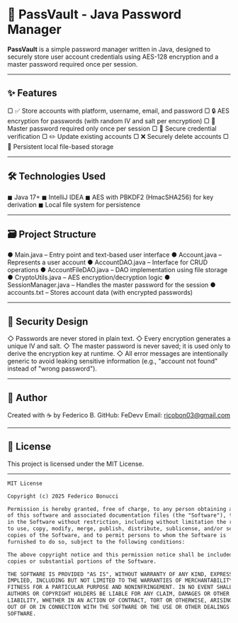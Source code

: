 # 📁 PassVault - Java Password Manager
**PassVault** is a simple password manager written in Java, designed to securely store user account credentials using AES-128 encryption and a master password required once per session.

---

## ✨ Features
▢ ✅ Store accounts with platform, username, email, and password
▢ 🔒 AES encryption for passwords (with random IV and salt per encryption)
▢ 🧠 Master password required only once per session
▢ 🔐 Secure credential verification
▢ ✏️ Update existing accounts
▢ ❌ Securely delete accounts
▢ 📂 Persistent local file-based storage

---

## 🛠️ Technologies Used
◼ Java 17+
◼ IntelliJ IDEA
◼ AES with PBKDF2 (HmacSHA256) for key derivation
◼ Local file system for persistence

---

## 🗃️ Project Structure
● Main.java – Entry point and text-based user interface
● Account.java – Represents a user account
● AccountDAO.java – Interface for CRUD operations
● AccountFileDAO.java – DAO implementation using file storage
● CryptoUtils.java – AES encryption/decryption logic
● SessionManager.java – Handles the master password for the session
● accounts.txt – Stores account data (with encrypted passwords)

---

## 🔐 Security Design
◇ Passwords are never stored in plain text.
◇ Every encryption generates a unique IV and salt.
◇ The master password is never saved; it is used only to derive the encryption key at runtime.
◇ All error messages are intentionally generic to avoid leaking sensitive information (e.g., "account not found" instead of "wrong password").

---

## 👤 Author
Created with ☕ by Federico B.
GitHub: FeDevv
Email: ricobon03@gmail.com

---

## 📄 License

This project is licensed under the MIT License.

---

```txt
MIT License

Copyright (c) 2025 Federico Bonucci

Permission is hereby granted, free of charge, to any person obtaining a copy  
of this software and associated documentation files (the "Software"), to deal  
in the Software without restriction, including without limitation the rights  
to use, copy, modify, merge, publish, distribute, sublicense, and/or sell  
copies of the Software, and to permit persons to whom the Software is  
furnished to do so, subject to the following conditions:

The above copyright notice and this permission notice shall be included in all  
copies or substantial portions of the Software.

THE SOFTWARE IS PROVIDED "AS IS", WITHOUT WARRANTY OF ANY KIND, EXPRESS OR  
IMPLIED, INCLUDING BUT NOT LIMITED TO THE WARRANTIES OF MERCHANTABILITY,  
FITNESS FOR A PARTICULAR PURPOSE AND NONINFRINGEMENT. IN NO EVENT SHALL THE  
AUTHORS OR COPYRIGHT HOLDERS BE LIABLE FOR ANY CLAIM, DAMAGES OR OTHER  
LIABILITY, WHETHER IN AN ACTION OF CONTRACT, TORT OR OTHERWISE, ARISING FROM,  
OUT OF OR IN CONNECTION WITH THE SOFTWARE OR THE USE OR OTHER DEALINGS IN THE  
SOFTWARE.
```

